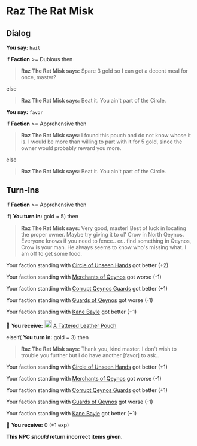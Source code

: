 # Raz The Rat Misk


## Dialog

**You say:** `hail`



if **Faction** >= Dubious then 



>**Raz The Rat Misk says:** Spare 3 gold so I can get a decent meal for once, master?


else



>**Raz The Rat Misk says:** Beat it. You ain't part of the Circle.



**You say:** `favor`



if **Faction** >= Apprehensive then 



>**Raz The Rat Misk says:** I found this pouch and do not know whose it is. I would be more than willing to part with it for 5 gold, since the owner would probably reward you more.


else



>**Raz The Rat Misk says:** Beat it. You ain't part of the Circle.








## Turn-Ins







if **Faction** >= Apprehensive then 


if( **You turn in:** gold = 5) then



>**Raz The Rat Misk says:** Very good, master! Best of luck in locating the proper owner. Maybe try giving it to ol' Crow in North Qeynos. Everyone knows if you need to fence.. er.. find something in Qeynos, Crow is your man. He always seems to know who's missing what. I am off to get some food.









Your faction standing with [Circle of Unseen Hands](/faction/223) got better (<span class='text-success'>+2</span>)



Your faction standing with [Merchants of Qeynos](/faction/291) got worse (<span class='text-danger'>-1</span>)



Your faction standing with [Corrupt Qeynos Guards](/faction/230) got better (<span class='text-success'>+1</span>)



Your faction standing with [Guards of Qeynos](/faction/262) got worse (<span class='text-danger'>-1</span>)



Your faction standing with [Kane Bayle](/faction/273) got better (<span class='text-success'>+1</span>)



 &#127873; **You receive:**  <img style="background:url(/static/icons/blank_slot.gif);width:20px;height:20px;" src="/static/icons/item_539.png" alt="" /> <a
                                href="/item/17600" data-url="17600" class="tooltip-link link">A Tattered Leather Pouch</a> 

 


elseif( **You turn in:** gold = 3) then



>**Raz The Rat Misk says:** Thank you, kind master. I don't wish to trouble you further but I do have another [favor] to ask..







Your faction standing with [Circle of Unseen Hands](/faction/223) got better (<span class='text-success'>+1</span>)



Your faction standing with [Merchants of Qeynos](/faction/291) got worse (<span class='text-danger'>-1</span>)



Your faction standing with [Corrupt Qeynos Guards](/faction/230) got better (<span class='text-success'>+1</span>)



Your faction standing with [Guards of Qeynos](/faction/262) got worse (<span class='text-danger'>-1</span>)



Your faction standing with [Kane Bayle](/faction/273) got better (<span class='text-success'>+1</span>)



 &#127873; **You receive:** 0 (+1 exp)

 


**This NPC *should* return incorrect items given.**
